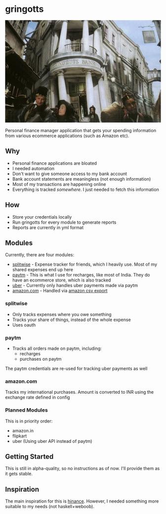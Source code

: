 # gringotts

![gringotts-bank](gringotts.jpg)

Personal finance manager application that gets your spending information
from various ecommerce applications (such as Amazon etc).

## Why

- Personal finance applications are bloated
- I needed automation
- Don't want to give someone access to my bank account
- Bank account statements are meaningless (not enough information)
- Most of my transactions are happening online
- Everything is tracked *somewhere*. I just needed to fetch this information

## How

- Store your credentials locally
- Run gringotts for every module to generate reports
- Reports are currently in yml format

## Modules

Currently, there are four modules:

- [splitwise](https://splitwise.com) - Expense tracker for friends, which I heavily use. Most of my shared expenses end up here
- [paytm](https://paytm.com) - This is what I use for recharges, like most of India. They do have an ecommerce store, which is also tracked
- [uber](https://uber.com) - Currently only handles uber payments made via paytm
- [amazon.com](https://amazon.com) - Handled via [amazon csv export](https://www.amazon.com/gp/b2b/reports)

### splitwise

- Only tracks expenses where you owe something
- Tracks your share of things, instead of the whole expense
- Uses oauth

### paytm

- Tracks all orders made on paytm, including:
  + recharges
  + purchases on paytm

The paytm credentials are re-used for tracking uber payments as well

### amazon.com

Tracks my international purchases. Amount is converted to INR using the exchange rate defined in config

### Planned Modules

This is in priority order:

- amazon.in
- flipkart
- uber (Using uber API instead of paytm)

## Getting Started

This is still in alpha-quality, so no instructions as of now. I'll provide them as it gets stable.

## Inspiration

The main inspiration for this is [hinance](http://www.hinance.org/). However, I needed something more suitable to my needs (not haskell+weboob).
